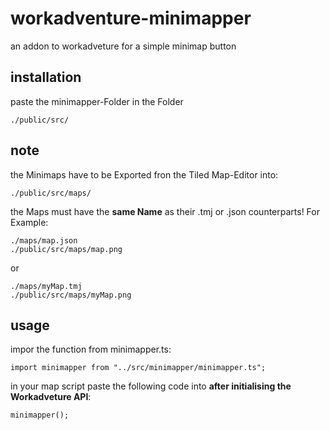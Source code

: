 # workadventure-minimapper
an addon to workadveture for a simple minimap button

## installation

paste the minimapper-Folder in the Folder 
```
./public/src/
```

## note

the Minimaps have to be Exported fron the Tiled Map-Editor into:

```
./public/src/maps/
```
the Maps must have the __same Name__ as their .tmj or .json counterparts! For Example:

```
./maps/map.json
./public/src/maps/map.png
```
or

```
./maps/myMap.tmj
./public/src/maps/myMap.png
```

## usage

impor the function from minimapper.ts:

```
import minimapper from "../src/minimapper/minimapper.ts";
```


in your map script paste the following code into __after initialising the Workadveture API__:

```
minimapper();
```
